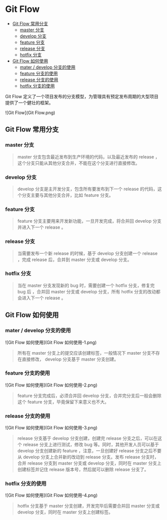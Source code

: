 # Git Flow

* [Git Flow 常用分支](#git-flow-常用分支)
  * [master 分支](#master-分支)
  * [develop 分支](#develop-分支)
  * [feature 分支](#feature-分支)
  * [release 分支](#release-分支)
  * [hotfix 分支](#hotfix-分支)
* [Git Flow 如何使用](#git-flow-如何使用)
  * [mater / develop 分支的使用](#mater--develop-分支的使用)
  * [feature 分支的使用](#feature-分支的使用)
  * [release 分支的使用](#release-分支的使用)
  * [hotfix 分支的使用](#hotfix-分支的使用)

Git Flow 定义了一个项目发布的分支模型，为管理具有预定发布周期的大型项目提供了一个健壮的框架。

![Git Flow](Git Flow.png)

## Git Flow 常用分支

### master 分支

> master 分支包含最近发布到生产环境的代码，以及最近发布的 release ， 这个分支只能从其他分支合并，不能在这个分支进行直接修改。

### develop 分支

> develop 分支是主开发分支，包含所有要发布到下一个 release 的代码，这个分支主要与其他分支合并，比如 feature 分支。

### feature 分支

> feature 分支主要用来开发新功能，一旦开发完成，将合并回 develop 分支并进入下一个 release 。

### release 分支

> 当需要发布一个新 release 的时候，基于 develop 分支创建一个 release ，完成 release 后，合并到 master 分支或 develop 分支。

### hotfix 分支

> 当在 master 分支发现新的 bug 时，需要创建一个 hotfix 分支，修复完 bug 后 ，合并回 master 分支或 develop 分支，所有 hotfix 分支的改动都会进入下一个 release 。

## Git Flow 如何使用

### mater / develop 分支的使用

![Git Flow 如何使用](Git Flow 如何使用-1.png)

> 所有在 master 分支上的提交应该创建标签，一般情况下 master 分支不存在直接修改， develop 分支基于 master 分支创建。

### feature 分支的使用

![Git Flow 如何使用](Git Flow 如何使用-2.png)

> feature 分支完成后，必须合并回 develop 分支，合并完分支后一般会删除这个 feature 分支，毕竟保留下来意义也不大。

### release 分支的使用

![Git Flow 如何使用](Git Flow 如何使用-3.png)

> release 分支基于 develop 分支创建，创建完 release 分支之后，可以在这个 release 分支上进行测试，修改 bug 等。同时，其他开发人员可以基于 develop 分支创建新的 feature ，注意，一旦创建好 release 分支之后不要从 develop 分支上合并新的改动到 release 分支。发布 release 分支时，合并 release 分支到 master 分支或 develop 分支，同时在 master 分支上创建标签并记住 release 版本号，然后就可以删除 release 分支了。

### hotfix 分支的使用

![Git Flow 如何使用](Git Flow 如何使用-4.png)

> hotfix 分支基于 master 分支创建，开发完毕后需要合并回 master 分支或 develop 分支，同时在 master 分支上创建标签。